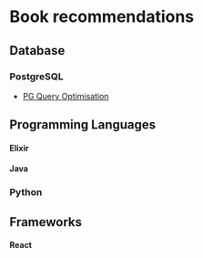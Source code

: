 # Book recommendations
## Database 

### PostgreSQL

- [PG Query Optimisation](https://link.springer.com/book/10.1007/979-8-8688-0069-6?source=shoppingads&locale=en-gb&utm_source=google&utm_campaign=18588017685&utm_medium=cpc&utm_content=sea&utm_term=&gad_source=1)

## Programming Languages

#### Elixir

#### Java

### Python

## Frameworks

#### React
